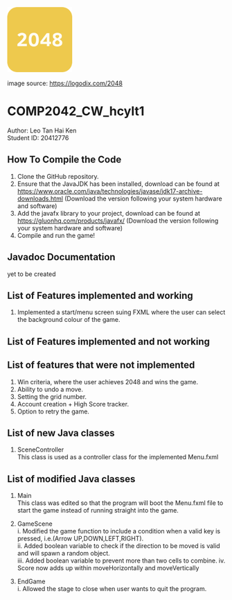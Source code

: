 <img height="150" src="src/logo.png" width="150"/>  

image source: https://logodix.com/2048

# COMP2042_CW_hcylt1

Author: Leo Tan Hai Ken  
Student ID: 20412776  

## How To Compile the Code  
1. Clone the GitHub repository. 
2. Ensure that the JavaJDK has been installed, download can be found at https://www.oracle.com/java/technologies/javase/jdk17-archive-downloads.html
   (Download the version following your system hardware and software)
3. Add the javafx library to your project, download can be found at https://gluonhq.com/products/javafx/
   (Download the version following your system hardware and software)
4. Compile and run the game!

## Javadoc Documentation
yet to be created

## List of Features implemented and working

1. Implemented a start/menu screen suing FXML where the user can select the background colour of the game.

## List of Features implemented and not working

## List of features that were not implemented
1. Win criteria, where the user achieves 2048 and wins the game.
2. Ability to undo a move.
3. Setting the grid number.
4. Account creation + High Score tracker.
5. Option to retry the game.

## List of new Java classes
1. SceneController  
This class is used as a controller class for the implemented Menu.fxml 

## List of modified Java classes

1. Main  
 This class was edited so that the program will boot the Menu.fxml file to start the game instead of running straight into the game.

2. GameScene  
i. Modified the game function to include a condition when a valid key is pressed, i.e.(Arrow UP,DOWN,LEFT,RIGHT).   
ii. Added boolean variable to check if the direction to be moved is valid and will spawn a random object.  
iii. Added boolean variable to prevent more than two cells to combine.
iv. Score now adds up within moveHorizontally and moveVertically

3. EndGame  
i. Allowed the stage to close when user wants to quit the program.